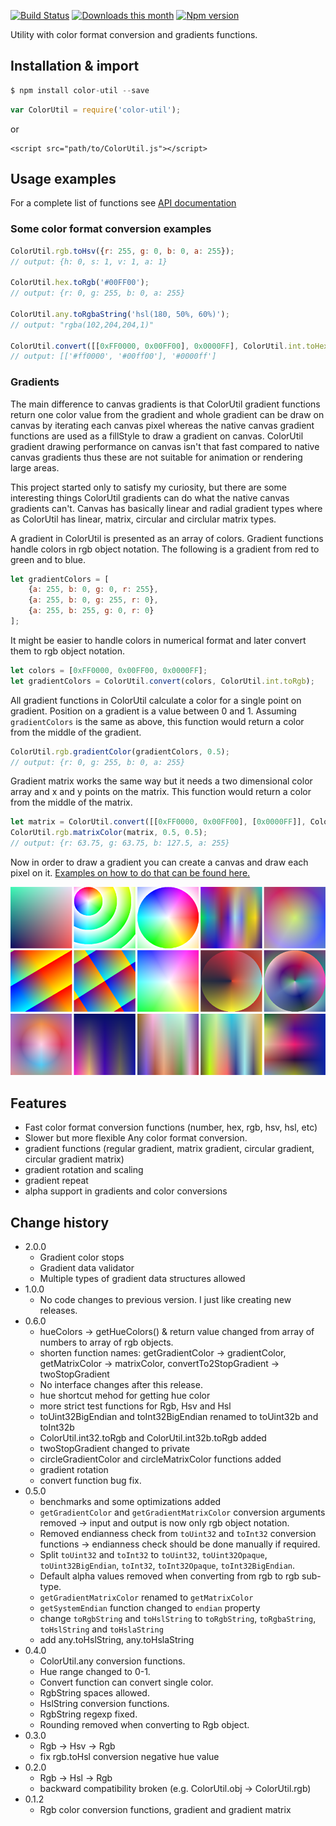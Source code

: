 [![Build Status](https://travis-ci.org/jakoivis/color-util.svg?branch=master)](https://travis-ci.org/jakoivis/color-util)
[![Downloads this month](https://img.shields.io/npm/dm/color-util.svg)](https://npmjs.org/package/color-util)
[![Npm version](https://img.shields.io/npm/v/color-util.svg)](https://npmjs.org/package/color-util)

Utility with color format conversion and gradients functions.

## Installation & import
```javascript
$ npm install color-util --save
```
```javascript
var ColorUtil = require('color-util');
```
or
```
<script src="path/to/ColorUtil.js"></script>
```

## Usage examples

For a complete list of functions see [API documentation](API.md)

### Some color format conversion examples
```javascript
ColorUtil.rgb.toHsv({r: 255, g: 0, b: 0, a: 255});
// output: {h: 0, s: 1, v: 1, a: 1}

ColorUtil.hex.toRgb('#00FF00');
// output: {r: 0, g: 255, b: 0, a: 255}

ColorUtil.any.toRgbaString('hsl(180, 50%, 60%)');
// output: "rgba(102,204,204,1)"

ColorUtil.convert([[0xFF0000, 0x00FF00], 0x0000FF], ColorUtil.int.toHex);
// output: [['#ff0000', '#00ff00'], '#0000ff']
```
### Gradients
The main difference to canvas gradients is that ColorUtil gradient functions return one color value from the gradient and whole gradient can be draw on canvas by iterating each canvas pixel whereas the native canvas gradient functions are used as a fillStyle to draw a gradient on canvas. ColorUtil gradient drawing performance on canvas isn't that fast compared to native canvas gradients thus these are not suitable for animation or rendering large areas.

This project started only to satisfy my curiosity, but there are some interesting things ColorUtil gradients can do what the native canvas gradients can't. Canvas has basically linear and radial gradient types where as ColorUtil has linear, matrix, circular and circlular matrix types.

A gradient in ColorUtil is presented as an array of colors. Gradient functions handle colors in rgb object notation. The following is a gradient from red to green and to blue.
```javascript
let gradientColors = [
    {a: 255, b: 0, g: 0, r: 255},
    {a: 255, b: 0, g: 255, r: 0},
    {a: 255, b: 255, g: 0, r: 0}
];
```

It might be easier to handle colors in numerical format and later convert them to rgb object notation.
```javascript
let colors = [0xFF0000, 0x00FF00, 0x0000FF];
let gradientColors = ColorUtil.convert(colors, ColorUtil.int.toRgb);
```

All gradient functions in ColorUtil calculate a color for a single point on gradient. Position on a gradient is a value between 0 and 1. Assuming `gradientColors` is the same as above, this function would return a color from the middle of the gradient.
```javascript
ColorUtil.rgb.gradientColor(gradientColors, 0.5);
// output: {r: 0, g: 255, b: 0, a: 255}
```

Gradient matrix works the same way but it needs a two dimensional color array and x and y points on the matrix. This function would return a color from the middle of the matrix.
```javascript
let matrix = ColorUtil.convert([[0xFF0000, 0x00FF00], [0x0000FF]], ColorUtil.int.toRgb);
ColorUtil.rgb.matrixColor(matrix, 0.5, 0.5);
// output: {r: 63.75, g: 63.75, b: 127.5, a: 255}
```

Now in order to draw a gradient you can create a canvas and draw each pixel on it. [Examples on how to do that can be found here.](https://github.com/jakoivis/color-util/tree/master/example)

![Preview](/example/githubimage.png)


## Features
- Fast color format conversion functions (number, hex, rgb, hsv, hsl, etc)
- Slower but more flexible Any color format conversion.
- gradient functions (regular gradient, matrix gradient, circular gradient, circular gradient matrix)
- gradient rotation and scaling
- gradient repeat
- alpha support in gradients and color conversions


## Change history
* 2.0.0
    * Gradient color stops
    * Gradient data validator
    * Multiple types of gradient data structures allowed
* 1.0.0
    * No code changes to previous version. I just like creating new releases.
* 0.6.0
    * hueColors -> getHueColors() & return value changed from array of numbers to array of rgb objects.
    * shorten function names: getGradientColor -> gradientColor, getMatrixColor -> matrixColor, convertTo2StopGradient -> twoStopGradient
    * No interface changes after this release.
    * hue shortcut mehod for getting hue color
    * more strict test functions for Rgb, Hsv and Hsl
    * toUint32BigEndian and toInt32BigEndian renamed to toUint32b and toInt32b
    * ColorUtil.int32.toRgb and ColorUtil.int32b.toRgb added
    * twoStopGradient changed to private
    * circleGradientColor and circleMatrixColor functions added
    * gradient rotation
    * convert function bug fix.
* 0.5.0
    * benchmarks and some optimizations added
    * `getGradientColor` and `getGradientMatrixColor` conversion arguments removed -> input and output is now only rgb object notation.
    * Removed endianness check from `toUint32` and `toInt32` conversion functions -> endianness check should be done manually if required.
    * Split `toUint32` and `toInt32` to `toUint32`, `toUint32Opaque`, `toUint32BigEndian`, `toInt32`, `toInt32Opaque`, `toInt32BigEndian`.
    * Default alpha values removed when converting from rgb to rgb sub-type.
    * `getGradientMatrixColor` renamed to `getMatrixColor`
    * `getSystemEndian` function changed to `endian` property
    * change `toRgbString` and `toHslString` to `toRgbString`, `toRgbaString`, `toHslString` and `toHslaString`
    * add any.toHslString, any.toHslaString
* 0.4.0
    * ColorUtil.any conversion functions.
    * Hue range changed to 0-1.
    * Convert function can convert single color.
    * RgbString spaces allowed.
    * HslString conversion functions.
    * RgbString regexp fixed.
    * Rounding removed when converting to Rgb object.
* 0.3.0
    * Rgb -> Hsv -> Rgb
    * fix rgb.toHsl conversion negative hue value
* 0.2.0
    * Rgb -> Hsl -> Rgb
    * backward compatibility broken (e.g. ColorUtil.obj -> ColorUtil.rgb)
* 0.1.2
    * Rgb color conversion functions, gradient and gradient matrix
